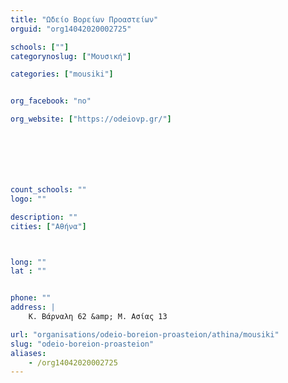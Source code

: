 ```yaml
---
title: "Ωδείο Βορείων Προαστείων"
orguid: "org14042020002725"

schools: [""]
categorynoslug: ["Μουσική"]

categories: ["mousiki"]


org_facebook: "no"

org_website: ["https://odeiovp.gr/"]







count_schools: ""
logo: ""

description: ""
cities: ["Αθήνα"]



long: ""
lat : ""


phone: ""
address: |
    Κ. Βάρναλη 62 &amp; Μ. Ασίας 13

url: "organisations/odeio-boreion-proasteion/athina/mousiki"
slug: "odeio-boreion-proasteion"
aliases:
    - /org14042020002725
---
```



